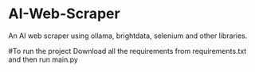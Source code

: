 # AI-Web-Scraper
An AI web scraper using ollama, brightdata, selenium and other libraries.

#To run the project
Download all the requirements from requirements.txt and then run main.py
